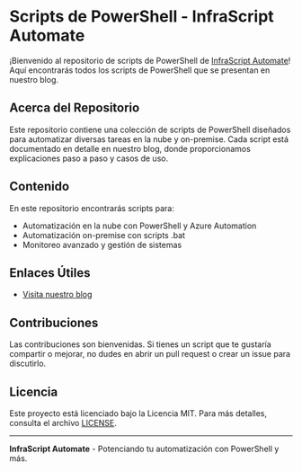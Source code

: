 # Scripts de PowerShell - InfraScript Automate

¡Bienvenido al repositorio de scripts de PowerShell de [InfraScript Automate](https://infrascriptautomate.com/)! Aquí encontrarás todos los scripts de PowerShell que se presentan en nuestro blog.

## Acerca del Repositorio

Este repositorio contiene una colección de scripts de PowerShell diseñados para automatizar diversas tareas en la nube y on-premise. Cada script está documentado en detalle en nuestro blog, donde proporcionamos explicaciones paso a paso y casos de uso.

## Contenido

En este repositorio encontrarás scripts para:

- Automatización en la nube con PowerShell y Azure Automation
- Automatización on-premise con scripts .bat
- Monitoreo avanzado y gestión de sistemas

## Enlaces Útiles

- [Visita nuestro blog](https://infrascriptautomate.com/)

## Contribuciones

Las contribuciones son bienvenidas. Si tienes un script que te gustaría compartir o mejorar, no dudes en abrir un pull request o crear un issue para discutirlo.

## Licencia

Este proyecto está licenciado bajo la Licencia MIT. Para más detalles, consulta el archivo [LICENSE](LICENSE).

---

**InfraScript Automate** - Potenciando tu automatización con PowerShell y más.

